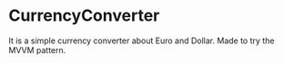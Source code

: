 # CurrencyConverter
It is a simple currency converter about Euro and Dollar. Made to try the MVVM pattern.
